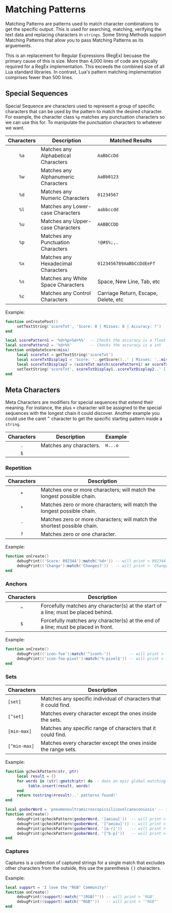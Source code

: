 # Matching Patterns
Matching Patterns are patterns used to match character combinations to get the specific output. This is used for searching, matching, verifying the text data and replacing characters in `strings`. Some String Methods support Matching Patterns that allow you to pass Matching Patterns as its arguements.

This is an replacement for Regular Expressions (RegEx) becuase the primary cause of this is size. More than 4,000 lines of code are typically required for a RegEx implementation. This exceeds the combined size of all Lua standard libraries. In contrast, Lua's pattern matching implementation comprises fewer than 500 lines.

## Special Sequences
Special Sequence are characters used to represent a group of specific characters that can be used by the pattern to match the desired character. For example, the character class `%p` matches any punctuation characters so we can use this for. To manipulate the punctuation characters to whatever we want.

| Characters | Description                         | Matched Results                      |
|:----------:|-------------------------------------|--------------------------------------|
|    `%a`    | Matches any Alphabetical Characters | `AaBbCcDd`                           |
|    `%w`    | Matches any Alphanumeric Characters | `AaBb0123`                           |
|    `%d`    | Matches any Numeric Characters      | `01234567`                           |
|    `%l`    | Matches any Lower-case Characters   | `aabbccdd`                           |
|    `%u`    | Matches any Upper-case Characters   | `AABBCCDD`                           |
|    `%p`    | Matches any Punctuation Characters  | `!@#$%;,.`                           |
|    `%x`    | Matches any Hexadecimal Characters  | `0123456789AaBbCcDdEeFf`             |
|    `%s`    | Matches any White Space Characters  | Space, New Line, Tab, etc            |
|    `%c`    | Matches any Control Characters      | Carriage Return, Escape, Delete, etc |


Example:
```lua
function onCreatePost()
     setTextString('scoreTxt', 'Score: 0 | Misses: 0 | Accuracy: ?')
end

local scorePattern1 = '%d+%p+%d+%%'  -- Checks the accuracy is a float | '%d+%p+%d+%%' > '99.45%'
local scorePattern2 = '%d+%%'        -- Checks the accuracy is a int   | '%d+%%' > '100%'
function onUpdateScore(miss)
     local scoreTxt = getTextString('scoreTxt')
     local scoreTxtDisplay1 = 'Score: '..getScore()..' | Misses: '..miss..' | Accuracy: '
     local scoreTxtDisplay2 = (scoreTxt:match(scorePattern1) or scoreTxt:match(scorePattern2))
     setTextString('scoreTxt', scoreTxtDisplay1..scoreTxtDisplay2..' ['..ratingFC..']')
end
```

## Meta Characters
Meta Characters are modifiers for special sequences that extend their meaning. For instance, the plus <kbd>+</kbd> character will be assigned to the special sequences with the longest chain it could discover. Another example you could use the caret <kbd>^</kbd> character to get the specific starting pattern inside a `string`.

| Characters | Description             | Example |
|:----------:|-------------------------|---------|
|    `.`     | Matches any characters. | `H...o` |
|    `$`     |                         |         |

### Repetition
| Characters | Description                                                              |
|:----------:|--------------------------------------------------------------------------|
|    `+`     | Matches one or more characters; will match the longest possible chain.   |
|    `*`     | Matches zero or more characters; will match the longest possible chain.  |
|    `-`     | Matches zero or more characters; will match the shortest possible chain. |
|    `?`     | Matches zero or one character.                                           |

Example:
```lua
function onCreate()
     debugPrint(('Score: 892344'):match('%d+')) -- will print > 892344
     debugPrint(('Change'):match('Changes?'))   -- will print > 'Change'
end
```

### Anchors
| Characters | Description                                                                        |
|:----------:|------------------------------------------------------------------------------------|
|    `^`     | Forcefully matches any character(s) at the start of a line; must be placed behind. |
|    `$`     | Forcefully matches any character(s) at the end of a line; must be placed in front. |

Example:
```lua
function onCreate()
     debugPrint(('icon-foo'):match('^icon%-'))        -- will print > 'icon-'
     debugPrint(('icon-foo-pixel'):match('%-pixel$')) -- will print > '-pixel'
end
```

### Sets
| Characters   | Description                                                       |
|:-------------|-------------------------------------------------------------------|
| `[set]`      | Matches any specific individual of characters that it could find. |
| `[^set]`     | Matches every character except the ones inside the sets.          |
| `[min-max]`  | Matches any specific range of characters that it could find.      |
| `[^min-max]` | Matches every character except the ones inside the range sets.    |

Example:
```lua
function gcheckPattern(str, ptr)
     local result = {}
     for words in (str):gmatch(ptr) do -- does an epic global matching
          table.insert(result, words)
     end
     return tostring(#result)..' patterns found!'
end

local gooberWord = 'pneumonoultramicroscopicsilicovolcanoconiosis' -- this is a real word
function onCreate()
     debugPrint(gcheckPattern(gooberWord, '[aeiou]'))  -- will print > '20 patterns found!'
     debugPrint(gcheckPattern(gooberWord, '[^aeiou]')) -- will print > '25 patterns found!'
     debugPrint(gcheckPattern(gooberWord, '[a-r]'))    -- will print > '37 patterns found!'
     debugPrint(gcheckPattern(gooberWord, '[^b-p]'))   -- will print > '12 patterns found!'
end
```

### Captures
Captures is a collection of captured strings for a single match that excludes other characters from the outside, this use the parenthesis <kbd>()</kbd> characters.

Example:
```lua
local support = 'I love the "RGB" Community!'
function onCreate()
     debugPrint((support):match('"(RGB)"')) -- will print > 'RGB'
     debugPrint((support):match('"RGB"'))   -- will print > '"RGB"'
end
```